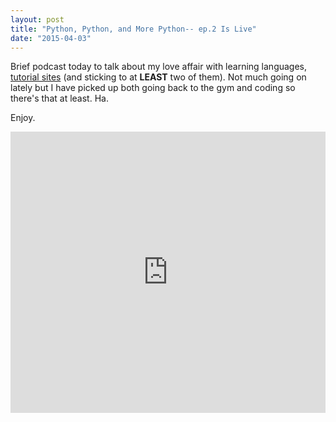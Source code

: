 ```yaml
---
layout: post
title: "Python, Python, and More Python-- ep.2 Is Live"
date: "2015-04-03"
---
```


Brief podcast today to talk about my love affair with learning languages, [tutorial sites](https://helloburgh.me/2015/04/01/finding-tutorial-sites-and-sticking-to-them/) (and sticking to at **LEAST** two of them). Not much going on lately but I have picked up both going back to the gym and coding so there's that at least. Ha.

Enjoy.

<iframe width="100%" height="450" scrolling="no" frameborder="no" src="https://w.soundcloud.com/player/?url=https%3A//api.soundcloud.com/tracks/199159883&amp;auto_play=false&amp;hide_related=false&amp;show_comments=true&amp;show_user=true&amp;show_reposts=false&amp;visual=true"></iframe>
